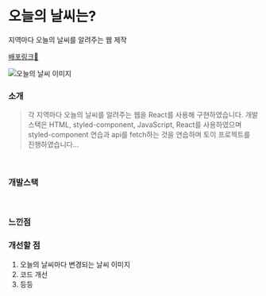 # 오늘의 날씨는?

지역마다 오늘의 날씨를 알려주는 웹 제작

[배포링크:elephant:]()

![오늘의 날씨 이미지]()

### 소개

> 각 지역마다 오늘의 날씨를 알려주는 웹을 React를 사용해 구현하였습니다. 개발스택은 HTML, styled-component, JavaScript, React를 사용하였으며 styled-component 연습과 api를 fetch하는 것을 연습하며 토이 프로젝트를 진행하였습니다...

<br>

### 개발스택

<br>

### 느낀점

### 개선할 점

1. 오늘의 날씨마다 변경되는 날씨 이미지
2. 코드 개선
3. 등등
 
